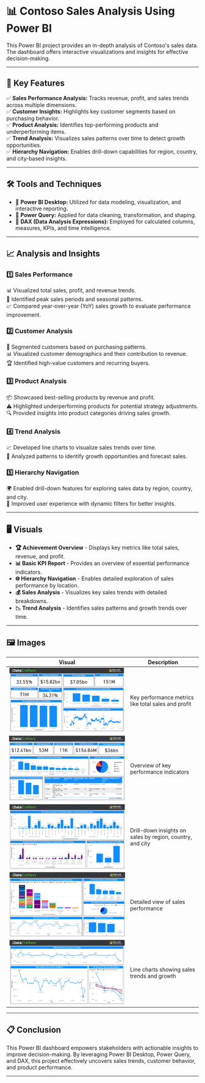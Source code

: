 # 📊 Contoso Sales Analysis Using Power BI

This Power BI project provides an in-depth analysis of Contoso's sales data. The dashboard offers interactive visualizations and insights for effective decision-making.

---

## 🚀 Key Features
✅ **Sales Performance Analysis:** Tracks revenue, profit, and sales trends across multiple dimensions.  
✅ **Customer Insights:** Highlights key customer segments based on purchasing behavior.  
✅ **Product Analysis:** Identifies top-performing products and underperforming items.  
✅ **Trend Analysis:** Visualizes sales patterns over time to detect growth opportunities.  
✅ **Hierarchy Navigation:** Enables drill-down capabilities for region, country, and city-based insights.  

---

## 🛠️ Tools and Techniques
- 🔹 **Power BI Desktop:** Utilized for data modeling, visualization, and interactive reporting.  
- 🔹 **Power Query:** Applied for data cleaning, transformation, and shaping.  
- 🔹 **DAX (Data Analysis Expressions):** Employed for calculated columns, measures, KPIs, and time intelligence.  

---

## 📈 Analysis and Insights
### 1️⃣ **Sales Performance**
📊 Visualized total sales, profit, and revenue trends.  
📅 Identified peak sales periods and seasonal patterns.  
📈 Compared year-over-year (YoY) sales growth to evaluate performance improvement.  

### 2️⃣ **Customer Analysis**
👥 Segmented customers based on purchasing patterns.  
📊 Visualized customer demographics and their contribution to revenue.  
🏆 Identified high-value customers and recurring buyers.  

### 3️⃣ **Product Analysis**
📦 Showcased best-selling products by revenue and profit.  
⚠️ Highlighted underperforming products for potential strategy adjustments.  
🔍 Provided insights into product categories driving sales growth.  

### 4️⃣ **Trend Analysis**
📈 Developed line charts to visualize sales trends over time.  
🔎 Analyzed patterns to identify growth opportunities and forecast sales.  

### 5️⃣ **Hierarchy Navigation**
🌍 Enabled drill-down features for exploring sales data by region, country, and city.  
🎯 Improved user experience with dynamic filters for better insights.  

---

## 🖥️ Visuals
- **🏆 Achievement Overview** - Displays key metrics like total sales, revenue, and profit.  
- **📊 Basic KPI Report** - Provides an overview of essential performance indicators.  
- **🌐 Hierarchy Navigation** - Enables detailed exploration of sales performance by location.  
- **💰 Sales Analysis** - Visualizes key sales trends with detailed breakdowns.  
- **📉 Trend Analysis** - Identifies sales patterns and growth trends over time.  

---

## 🖼️ Images
| Visual | Description |
|---------|--------------|
| ![Achievement](Screenshot/Achievement.png) | Key performance metrics like total sales and profit |
| ![Basic KPI](Screenshot/Basic%20KPI.png) | Overview of key performance indicators |
| ![Hierarchy Navigation](Screenshot/hierarchy%20show.png) | Drill-down insights on sales by region, country, and city |
| ![Sales Analysis](Screenshot/sales.png) | Detailed view of sales performance |
| ![Trend Analysis](Screenshot/Trend.png) | Line charts showing sales trends and growth |

---

## 📋 Conclusion
This Power BI dashboard empowers stakeholders with actionable insights to improve decision-making. By leveraging Power BI Desktop, Power Query, and DAX, this project effectively uncovers sales trends, customer behavior, and product performance.

---

